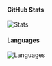 #### GitHub Stats
![Stats](https://github-readme-stats.vercel.app/api?username=joker41pro&show_icons=true&icon_color=D32F2F&theme=dark&title_color=D32F2F)

#### Languages
![Languages](https://github-readme-stats.vercel.app/api/top-langs/?username=joker41pro&title_color=f44336&theme=dark&langs_count=3&hide=javascript,html,roff,assembly,objective-c,xsslt)
